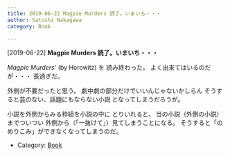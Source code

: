 ```yaml
---
title: 2019-06-22 Magpie Murders 読了。いまいち・・・
author: Satoshi Nakagawa
category: Book

---
```


[2019-06-22] **Magpie Murders 読了。いまいち・・・** 

 _Magpie Murders_' (by Horowitz) を
読み終わった。
よく出来てはいるのだが・・・
長過ぎだ。

 外側が不要だったと思う。
劇中劇の部分だけでいいんじゃないかしらん
そうすると芸のない、話題にもならない小説
となってしまうだろうが。

 小説を外側からみる枠組を小説の中に
とりいれると、
当の小説（外側の小説）までついつい
外側から（「一抜けて」）見てしまうことになる。
そうすると「のめりこみ」ができなくなってしまうのだ。

- Category: [Book](https://merapano.github.io/categories.html#Book)

